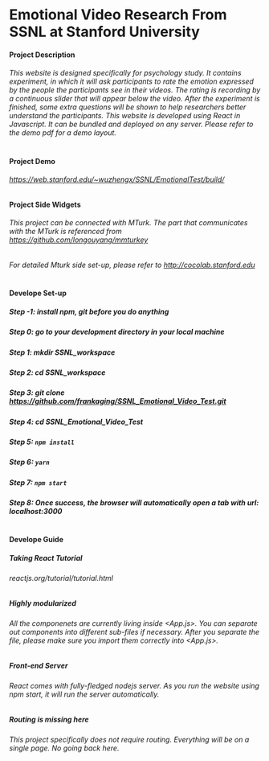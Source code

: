 # Emotional Video Research From SSNL at Stanford University
#### Project Description
###### This website is designed specifically for psychology study. It contains experiment, in which it will ask participants to rate the emotion expressed by the people the participants see in their videos. The rating is recording by a continuous slider that will appear below the video. After the experiment is finished, some extra questions will be shown to help researchers better understand the participants. This website is developed using React in Javascript. It can be bundled and deployed on any server. Please refer to the demo pdf for a demo layout. 
#
#### Project Demo
###### https://web.stanford.edu/~wuzhengx/SSNL/EmotionalTest/build/
#### Project Side Widgets
###### This project can be connected with MTurk. The part that communicates with the MTurk is referenced from https://github.com/longouyang/mmturkey
###### For detailed Mturk side set-up, please refer to http://cocolab.stanford.edu
#
#### Develope Set-up
##### Step -1: install npm, git before you do anything
##### Step 0: go to your development directory in your local machine
##### Step 1: mkdir SSNL_workspace
##### Step 2: cd SSNL_workspace
##### Step 3: git clone https://github.com/frankaging/SSNL_Emotional_Video_Test.git
##### Step 4: cd SSNL_Emotional_Video_Test
##### Step 5: `npm install`
##### Step 6: `yarn`
##### Step 7: `npm start`
##### Step 8: Once success, the browser will automatically open a tab with url: localhost:3000
#
#### Develope Guide
##### Taking React Tutorial
###### reactjs.org/tutorial/tutorial.html
##### Highly modularized
###### All the componenets are currently living inside <App.js>. You can separate out components into different sub-files if necessary. After you separate the file, please make sure you import them correctly into <App.js>.
##### Front-end Server
###### React comes with fully-fledged nodejs server. As you run the website using npm start, it will run the server automatically.
##### Routing is missing here
###### This project specifically does not require routing. Everything will be on a single page. No going back here.
